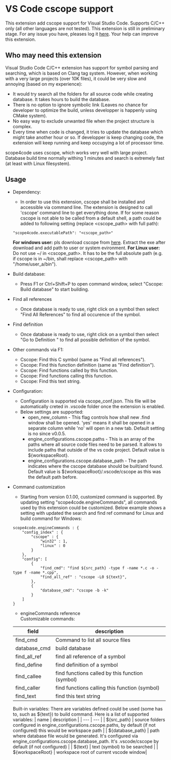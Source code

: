 # VS Code cscope support
This extension add cscope support for Visual Studio Code. Supports C/C++ only (all other languages are not tested). 
This extension is still in preliminary stage. For any issue you have, pleases log it [here](https://github.com/xulion/scope4code/issues). Your help can improve this extension.

## Who may need this extension
Visual Studio Code C/C++ extension has support for symbol parsing and searching, which is based on Clang tag system. However, when working with a very large projects (over 10K files), it could be very slow and annoying (based on my experience):
* It would try search all the folders for all source code while creating database. It takes hours to build the database.
* There is no option to ignore symbolic link (Leaves no chance for developer to optimize the build, unless developper is happenly using CMake system).
* No easy way to exclude unwanted file when the project structure is complex.
* Every time when code is changed, it tries to update the database which might take another hour or so. If developper is keep changing code, the extension will keep running and keep occupying a lot of processor time.

scope4code uses cscope, which works very well with large project. Database build time normally withing 1 minutes and search is extremely fast (at least with Linux filesystem).

## Usage
* Dependency:
    * In order to use this extension, cscope shall be installed and accessible via command line. The extension is designed to call 'cscope' command line to get everything done. If for some reason cscope is not able to be called from a default shell, a path could be added to following setting (replace <cscope_path> with full path):
    ```
    "scope4code.executablePath": "<cscope_path>"
    ```
    **For windows user:** pls download cscope from [here](https://code.google.com/archive/p/cscope-win32/downloads). Extract the exe after download and add path to user or system evironment.
    **For Linux user:** Do not use ~/ in <cscope_path>. It has to be the full absolute path (e.g. if cscope is in ~/bin, shall replace <cscope_path> with "/home/user_a/bin").
    
* Build database:
    * Press F1 or Ctrl+Shift+P to open command window, select "Cscope: Build database" to start building.
* Find all references
    * Once database is ready to use, right click on a symbol then select "Find All References" to find all occurence of the symbol.
* Find definition
    *  Once database is ready to use, right click on a symbol then select "Go to Definition " to find all possible definition of the symbol.
* Other commands via F1:
    * Cscope: Find this C symbol (same as "Find all references").
    * Cscope: Find this function definition (same as "Find definition").
    * Cscope: Find functions called by this function.
    * Cscope: Find functions calling this function.
    * Cscope: Find this text string.
* Configuration:
    * Configuration is supported via cscope_conf.json. This file will be automatically creted in .vscode folder once the extension is enabled.
    * Below settings are supported:
        * open_new_column - This flag controls how shall new .find window shall be opened. 'yes' means it shall be opened in a separate column while 'no' will open in a new tab. Default setting is no since v0.0.5.
        * engine_configurations.cscope.paths - This is an array of the paths where all source code files need to be parsed. It allows to include paths that outside of the vs code project. Default value is ${workspaceRoot}.
        * engine_configurations.cscope.database_path - The path indicates where the cscope database should be built/and found. Default value is ${workspaceRoot}/.vscode/cscope as this was the default path before.
* Command customization 
    * Starting from version 0.1.00, customized command is supported. By updating setting "scope4code.engineCommands", all commands used by this extension could be customized. Below example shows a setting with updated the search and find ref command for Linux and build command for Windows:
    ```
    scope4code.engineCommands : {
        "config_index" : {
            "cscope" : {
                "win32" : 1,
                "linux" : 0
            }
        },
        "config": [
            {
                "find_cmd": "find ${src_path} -type f -name *.c -o -type f -name *.cpp",
                "find_all_ref" : "cscope -L0 ${text}",
            },
            {
                "database_cmd": "cscope -b -k"
            }
        ]
    }
    ```
    * engineCommands reference <br/>
    Customizable commands:

    | field | description |
    | --- | --- |
    | find_cmd | Command to list all source files |
    | database_cmd | build database |
    | find_all_ref | find all reference of a symbol |
    | find_define | find definition of a symbol |
    | find_callee | find functions called by this function (symbol) |
    | find_caller | find functions calling this function (symbol) |
    | find_text | find this text string |

    Built-in variables:
    There are variables defined could be used (some has to, such as ${text}) to build command. Here is a list of supported variables:
    | name | description |
    | --- | --- |
    | ${src_path} | source folders configured in engine_configurations.cscope.paths, by default (if not configured) this would be workspace path |
    | ${database_path} | path where database file would be generated. It's configured via engine_configurations.cscope.database_path. It's .vscode/cscope by default (if not configured) |
    | ${text} | text (symbol) to be searched |
    | ${workspaceRoot} | workspace root of current vscode window|


        
